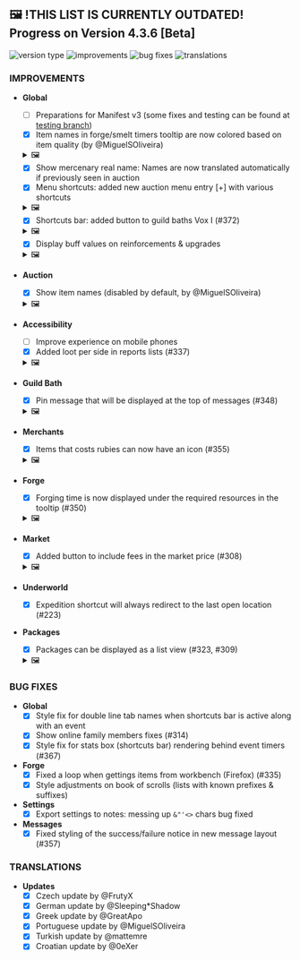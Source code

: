 ## 🖼 !THIS LIST IS CURRENTLY OUTDATED! Progress on Version 4.3.6 [Beta]

![version type](https://img.shields.io/badge/version-beta-yellow.svg?style=flat-square)
![improvements](https://img.shields.io/badge/improvements-13-green.svg?style=flat-square)
![bug fixes](https://img.shields.io/badge/bug%20fixes-6-red.svg?style=flat-square)
![translations](https://img.shields.io/badge/translations-6-blue.svg?style=flat-square)

### IMPROVEMENTS
- **Global**
	- [ ] Preparations for Manifest v3 (some fixes and testing can be found at [testing branch](https://github.com/DinoDevs/GladiatusCrazyAddon/tree/manifest-v3-testing))
	- [x] Item names in forge/smelt timers tooltip are now colored based on item quality (by @MiguelSOliveira)
	
	<details>
	<summary>🖼️</summary>
	
	![forgesmelt_timers_colored](features/Pictures/4.3.5%20to%204.3.6/forgesmelt_timers_colored.png)
	
	</details>
	
	- [x] Show mercenary real name: Names are now translated automatically if previously seen in auction
	- [x] Menu shortcuts: added new auction menu entry [+] with various shortcuts
	
	<details>
	<summary>🖼️</summary>
	
	![add_loot](features/Pictures/4.3.5%20to%204.3.6/add_shortcut_auction.png) 
	![add_loot_2](features/Pictures/4.3.5%20to%204.3.6/add_shortcut_auction_2.png)
	
	</details>
	
	- [x] Shortcuts bar: added button to guild baths Vox I (#372)

	<details>
	<summary>🖼️</summary>
	
	![add_vox1_to_shortcut_bar](features/Pictures/4.3.5%20to%204.3.6/add_vox1_to_shortcut_bar.png)
	
	</details>
	
	- [x] Display buff values on reinforcements & upgrades
	
	<details>
	<summary>🖼️</summary>
	
	![buff_values_reinforcements_upgrades](features/Pictures/4.3.5%20to%204.3.6/buff_values_reinforcements_upgrades.png)
	
	</details>
	
- **Auction**
	- [x] Show item names (disabled by default, by @MiguelSOliveira)
        	
	<details>
	<summary>🖼️</summary>
	
	![Show_item_names](features/Pictures/4.3.5%20to%204.3.6/Show_item_names.png)
	
	</details>
	
- **Accessibility**
	- [ ] Improve experience on mobile phones
	- [x] Added loot per side in reports lists (#337)
	
	<details>
	<summary>🖼️</summary>
	
	![add_loot](features/Pictures/4.3.5%20to%204.3.6/add_loot.png) 
	
	</details>
	
- **Guild Bath**
	- [x] Pin message that will be displayed at the top of messages (#348)
              
	<details>
	<summary>🖼️</summary>
	
	![vox_pin_message](features/Pictures/4.3.5%20to%204.3.6/vox_pin_message.png)
	
	</details>
	
- **Merchants**
	- [x] Items that costs rubies can now have an icon (#355)	
	
	<details>
	<summary>🖼️</summary>
	
	![show_rubin_via_icon](features/Pictures/4.3.5%20to%204.3.6/show_rubin_via_icon.png) 
	
	</details>
	
- **Forge**
	- [x] Forging time is now displayed under the required resources in the tooltip (#350)	
        
	<details>
	<summary>🖼️</summary>
	
	![smelt_time_on_tooltip](features/Pictures/4.3.5%20to%204.3.6/smelt_time_on_tooltip.png)
	
	</details>
	
- **Market**
	- [x] Added button to include fees in the market price (#308)
		
	<details>
	<summary>🖼️</summary>
	
	![item_fee](features/Pictures/4.3.5%20to%204.3.6/item_fee.png) 
	
	</details>

- **Underworld**
	- [x] Expedition shortcut will always redirect to the last open location (#223)
- **Packages**
	- [x] Packages can be displayed as a list view (#323, #309)
		
	<details>
	<summary>🖼️</summary>
	
	![list_view](features/Pictures/4.3.5%20to%204.3.6/list_view.png)
	
	</details>

### BUG FIXES
- **Global**
	- [x] Style fix for double line tab names when shortcuts bar is active along with an event
	- [x] Show online family members fixes (#314)
	- [x] Style fix for stats box (shortcuts bar) rendering behind event timers (#367)
- **Forge**
	- [x] Fixed a loop when gettings items from workbench (Firefox) (#335)
	- [x] Style adjustments on book of scrolls (lists with known prefixes & suffixes)
- **Settings**
	- [x] Export settings to notes: messing up `&"'<>` chars bug fixed
- **Messages**
	- [x] Fixed styling of the success/failure notice in new message layout (#357)

### TRANSLATIONS
-  **Updates**
	- [x] Czech update by @FrutyX
	- [x] German update by @Sleeping*Shadow
	- [x] Greek update by @GreatApo
	- [x] Portuguese update by @MiguelSOliveira
	- [x] Turkish update by @mattemre
	- [x] Croatian update by @0eXer
